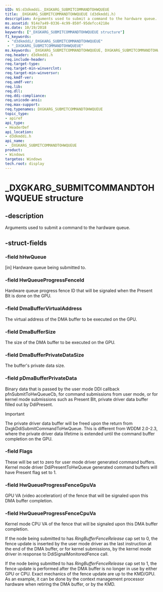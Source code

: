 ```yaml
---
UID: NS:d3dkmddi._DXGKARG_SUBMITCOMMANDTOHWQUEUE
title: _DXGKARG_SUBMITCOMMANDTOHWQUEUE (d3dkmddi.h)
description: Arguments used to submit a command to the hardware queue.
ms.assetid: 914e7a49-0336-4c99-850f-95defcc4218e
ms.date: 10/19/2018
keywords: ["_DXGKARG_SUBMITCOMMANDTOHWQUEUE structure"]
f1_keywords:
 - "d3dkmddi/_DXGKARG_SUBMITCOMMANDTOHWQUEUE"
 - "_DXGKARG_SUBMITCOMMANDTOHWQUEUE"
ms.keywords: _DXGKARG_SUBMITCOMMANDTOHWQUEUE, DXGKARG_SUBMITCOMMANDTOHWQUEUE,
req.header: d3dkmddi.h
req.include-header:
req.target-type:
req.target-min-winverclnt:
req.target-min-winversvr:
req.kmdf-ver:
req.umdf-ver:
req.lib:
req.dll:
req.ddi-compliance:
req.unicode-ansi:
req.max-support:
req.typenames: DXGKARG_SUBMITCOMMANDTOHWQUEUE
topic_type:
- apiref
api_type:
- HeaderDef
api_location:
- d3dkmddi.h
api_name:
- _DXGKARG_SUBMITCOMMANDTOHWQUEUE
product: 
- Windows
targetos: Windows
tech.root: display
---
```


# _DXGKARG_SUBMITCOMMANDTOHWQUEUE structure

## -description

Arguments used to submit a command to the hardware queue.

## -struct-fields

### -field hHwQueue

[in] Hardware queue being submitted to.

### -field HwQueueProgressFenceId

Hardware queue progress fence ID that will be signaled when the Present Blt is done on the GPU.

### -field DmaBufferVirtualAddress

The virtual address of the DMA buffer to be executed on the GPU.

### -field DmaBufferSize

The size of the DMA buffer to be executed on the GPU.

### -field DmaBufferPrivateDataSize

The buffer's private data size.

### -field pDmaBufferPrivateData

Binary data that is passed by the user mode DDI callback pfnSubmitToHwQueueCb, for command submissions from user mode, or for kernel mode submissions such as Present Blt, private driver data buffer filled out by DdiPresent. 

> [!Important]
> The private driver data buffer will be freed upon the return from DxgkDdiSubmitCommandToHwQueue. This is different from WDDM 2.0-2.3, where the private driver data lifetime is extended until the command buffer completion on the GPU.

### -field Flags

These will be set to zero for user mode driver generated command buffers. Kernel mode driver DdiPresentToHwQueue generated command buffers will have Present flag set to 1.

### -field HwQueueProgressFenceGpuVa

GPU VA (video acceleration) of the fence that will be signaled upon this DMA buffer completion.

### -field HwQueueProgressFenceCpuVa

Kernel mode CPU VA of the fence that will be signaled upon this DMA buffer completion.

If the node being submitted to has *RingBufferFenceRelease* cap set to 0, the fence update is inserted by the user mode driver as the last instruction at the end of the DMA buffer, or for kernel submissions, by the kernel mode driver in response to DdiSignalMonitoredFence call.

If the node being submitted to has *RingBufferFenceRelease* cap set to 1, the fence update is performed after the DMA buffer is no longer in use by either GPU or CPU. Exact mechanics of the fence update are up to the KMD/GPU. As an example, it can be done by the context management processor hardware when retiring the DMA buffer, or by the KMD.
